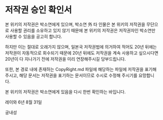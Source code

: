 # 저작권 승인 확인서
본 위키의 저작권은 박소연에게 있으며, 박소연 外 타 인물은 본 위키의 저작권을 무단으로 사용할 권리를 소유하고 있지 않기 때문에 본 위키의 저작권은 저작권자인 박소연만 사용할 수 있음을 공고히 합니다.

하지만 이는 절대로 오래가지 않으며, 일본국 저작권법에 의거하여 적어도 20년 뒤에는 저작권이 자동적으로 회수되기 때문에 20년 뒤에도 저작권을 계속 사용하고 싶으시다면 20년이 다 지나가기 전에 저작권을 미리 연장해주시길 당부드립니다.

또한, 본 경로 내에 존재하는 CopyRight.md 파일에 해당하는 파일에 저작권을 표기해주시고, 해당 문서는 저작권을 표기하는 문서이므로 수시로 수정해 주시기를 요망합니다.

본 위키의 저작권은 박소연에게 있음을 다시 한번 확인하는 바입니다.

레이와 6년 8월 31일

궁내성
